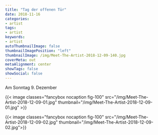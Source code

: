 ```yaml
---
title: "Tag der offenen Tür"
date: 2018-11-16
categories:
- artist
tags:
- artist
keywords:
- artist
autoThumbnailImage: false
thumbnailImagePosition: "left"
thumbnailImage: /img/Meet-The-Artist-2018-12-09-140.jpg
coverMeta: out
metaAlignment: center
showTags: false
showSocial: false
---
```

Am Sonntag 9. Dezember

{{< image classes="fancybox nocaption fig-100" src="/img/Meet-The-Artist-2018-12-09-01.jpg" thumbnail="/img/Meet-The-Artist-2018-12-09-01.jpg" >}} <p>
{{< image classes="fancybox nocaption fig-100" src="/img/Meet-The-Artist-2018-12-09-02.jpg" thumbnail="/img/Meet-The-Artist-2018-12-09-02.jpg">}}